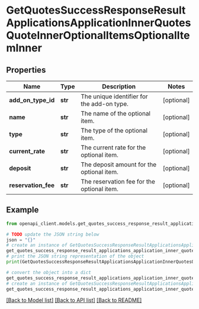 # GetQuotesSuccessResponseResultApplicationsApplicationInnerQuotesQuoteInnerOptionalItemsOptionalItemInner


## Properties

Name | Type | Description | Notes
------------ | ------------- | ------------- | -------------
**add_on_type_id** | **str** | The unique identifier for the add-on type. | [optional] 
**name** | **str** | The name of the optional item. | [optional] 
**type** | **str** | The type of the optional item. | [optional] 
**current_rate** | **str** | The current rate for the optional item. | [optional] 
**deposit** | **str** | The deposit amount for the optional item. | [optional] 
**reservation_fee** | **str** | The reservation fee for the optional item. | [optional] 

## Example

```python
from openapi_client.models.get_quotes_success_response_result_applications_application_inner_quotes_quote_inner_optional_items_optional_item_inner import GetQuotesSuccessResponseResultApplicationsApplicationInnerQuotesQuoteInnerOptionalItemsOptionalItemInner

# TODO update the JSON string below
json = "{}"
# create an instance of GetQuotesSuccessResponseResultApplicationsApplicationInnerQuotesQuoteInnerOptionalItemsOptionalItemInner from a JSON string
get_quotes_success_response_result_applications_application_inner_quotes_quote_inner_optional_items_optional_item_inner_instance = GetQuotesSuccessResponseResultApplicationsApplicationInnerQuotesQuoteInnerOptionalItemsOptionalItemInner.from_json(json)
# print the JSON string representation of the object
print(GetQuotesSuccessResponseResultApplicationsApplicationInnerQuotesQuoteInnerOptionalItemsOptionalItemInner.to_json())

# convert the object into a dict
get_quotes_success_response_result_applications_application_inner_quotes_quote_inner_optional_items_optional_item_inner_dict = get_quotes_success_response_result_applications_application_inner_quotes_quote_inner_optional_items_optional_item_inner_instance.to_dict()
# create an instance of GetQuotesSuccessResponseResultApplicationsApplicationInnerQuotesQuoteInnerOptionalItemsOptionalItemInner from a dict
get_quotes_success_response_result_applications_application_inner_quotes_quote_inner_optional_items_optional_item_inner_from_dict = GetQuotesSuccessResponseResultApplicationsApplicationInnerQuotesQuoteInnerOptionalItemsOptionalItemInner.from_dict(get_quotes_success_response_result_applications_application_inner_quotes_quote_inner_optional_items_optional_item_inner_dict)
```
[[Back to Model list]](../README.md#documentation-for-models) [[Back to API list]](../README.md#documentation-for-api-endpoints) [[Back to README]](../README.md)



